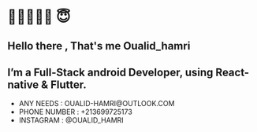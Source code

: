   <H1>👋👋👋👋👋 😇</H1>
<h2>Hello there , That's me Oualid_hamri</h2>
<h2> I’m a Full-Stack android Developer, using React-native & Flutter.
</h2>
<ul>
  <li>ANY NEEDS : OUALID-HAMRI@OUTLOOK.COM</li>
  <li>PHONE NUMBER : +213699725173</li>
  <li>INSTAGRAM : @OUALID_HAMRI</li>
</ul>  
